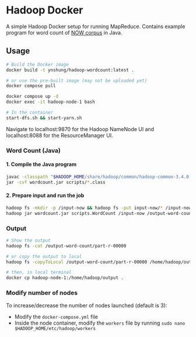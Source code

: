 # Hadoop Docker

A simple Hadoop Docker setup for running MapReduce. Contains example program for word count of [NOW corpus](https://www.english-corpora.org/now/) in Java.

## Usage

```bash
# Build the Docker image
docker build -t ynshung/hadoop-wordcount:latest .

# or use the pre-built image (may not be uploaded yet)
docker compose pull

docker compose up -d
docker exec -it hadoop-node-1 bash

# In the container
start-dfs.sh && start-yarn.sh
```

Navigate to localhost:9870 for the Hadoop NameNode UI and localhost:8088 for the ResourceManager UI.

### Word Count (Java)

#### 1. Compile the Java program
```bash
javac -classpath "$HADOOP_HOME/share/hadoop/common/hadoop-common-3.4.0.jar:$HADOOP_HOME/share/hadoop/mapreduce/hadoop-mapreduce-client-core-3.4.0.jar" -d . WordCount.java
jar -cvf wordcount.jar scripts/*.class
```

#### 2. Prepare input and run the job
```bash
hadoop fs -mkdir -p /input-now && hadoop fs -put input-now/* /input-now/
hadoop jar wordcount.jar scripts.WordCount /input-now /output-word-count
```

### Output
```bash
# Show the output
hadoop fs -cat /output-word-count/part-r-00000

# or copy the output to local
hadoop fs -copyToLocal /output-word-count/part-r-00000 /home/hadoop/output/word_count.txt

# then, in local terminal
docker cp hadoop-node-1:/home/hadoop/output .
```

### Modify number of nodes
To increase/decrease the number of nodes launched (default is 3):
* Modify the `docker-compose.yml` file
* Inside the node container, modify the `workers` file by running `sudo nano $HADOOP_HOME/etc/hadoop/workers`
